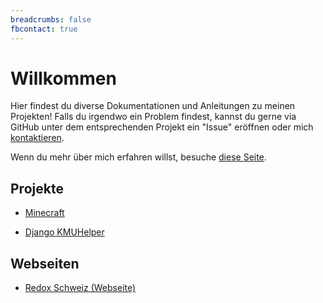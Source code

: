 ```yaml
---
breadcrumbs: false
fbcontact: true
---
```


# Willkommen

Hier findest du diverse Dokumentationen und Anleitungen zu meinen Projekten!
Falls du irgendwo ein Problem findest, kannst du gerne via GitHub unter dem entsprechenden Projekt ein "Issue" eröffnen oder mich [kontaktieren](/diverses/rafaelurben/#kontakt).

Wenn du mehr über mich erfahren willst, besuche [diese Seite](/diverses/rafaelurben/#über-rafael-urben).

## Projekte

-   [Minecraft](/minecraft/)
-   [Django KMUHelper](/django-kmuhelper/)

    <!-- -   [Raspberry Pi Projekte](/raspberrypi) (w.i.p) -->

## Webseiten

-   [Redox Schweiz (Webseite)](/pages-asea/)
